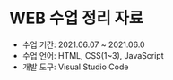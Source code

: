 # WEB 수업 정리 자료
- 수업 기간: 2021.06.07 ~ 2021.06.0
- 수업 언어: HTML, CSS(1~3), JavaScript    
- 개발 도구: Visual Studio Code
